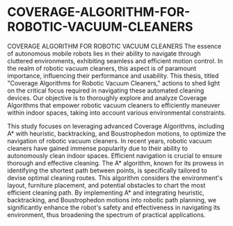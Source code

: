 # COVERAGE-ALGORITHM-FOR-ROBOTIC-VACUUM-CLEANERS
COVERAGE ALGORITHM FOR ROBOTIC VACUUM CLEANERS
The essence of autonomous mobile robots lies in their ability to navigate through cluttered environments, exhibiting seamless and efficient motion control. In the realm of robotic vacuum cleaners, this aspect is of paramount importance, influencing their performance and usability. This thesis, titled "Coverage Algorithms for Robotic Vacuum Cleaners," actions to shed light on the critical focus required in navigating these automated cleaning devices. Our objective is to thoroughly explore and analyze Coverage Algorithms that empower robotic vacuum cleaners to efficiently maneuver within indoor spaces, taking into account various environmental constraints.


This study focuses on leveraging advanced Coverage Algorithms, including A* with heuristic, backtracking, and Boustrophedon motions, to optimize the navigation of robotic vacuum cleaners. In recent years, robotic vacuum cleaners have gained immense popularity due to their ability to autonomously clean indoor spaces. Efficient navigation is crucial to ensure thorough and effective cleaning. The A* algorithm, known for its prowess in identifying the shortest path between points, is specifically tailored to devise optimal cleaning routes. This algorithm considers the environment's layout, furniture placement, and potential obstacles to chart the most efficient cleaning path. By implementing A* and integrating heuristic, backtracking, and Boustrophedon motions into robotic path planning, we significantly enhance the robot's safety and effectiveness in navigating its environment, thus broadening the spectrum of practical applications.
